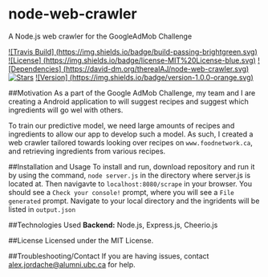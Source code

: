 # node-web-crawler
A Node.js web crawler for the GoogleAdMob Challenge

[![Travis Build] (https://img.shields.io/badge/build-passing-brightgreen.svg)]()
[![License] (https://img.shields.io/badge/license-MIT%20License-blue.svg)]()
[![Dependencies] (https://david-dm.org/therealAJ/node-web-crawler.svg)]()
[![Stars](https://img.shields.io/github/stars/therealAJ/node-web-crawler.svg)](https://github.com/therealAJ/node-web-crawler)
[![Version] (https://img.shields.io/badge/version-1.0.0-orange.svg)]()




##Motivation 
As a part of the Google AdMob Challenge, my team and I are creating a Android application to will suggest recipes and suggest which ingredients will go wel with others. 

To train our predictive model, we need large amounts of recipes and ingredients to allow our app to develop such a model. As such, I created a web crawler tailored towards looking over recipes on ```www.foodnetwork.ca```, and retrieving ingredients from various recipes. 

##Installation and Usage
To install and run, download repository and run it by using the command, ```node server.js``` in the directory where server.js is located at. Then navigavte to ```localhost:8080/scrape``` in your browser. You should see a ```Check your console!``` prompt, where you will see a ```File generated``` prompt. Navigate to your local directory and the ingridents will be listed in ```output.json```

##Technologies Used
**Backend:** Node.js, Express.js, Cheerio.js  

##License
Licensed under the MIT License.

##Troubleshooting/Contact
If you are having issues, contact alex.jordache@alumni.ubc.ca for help.
